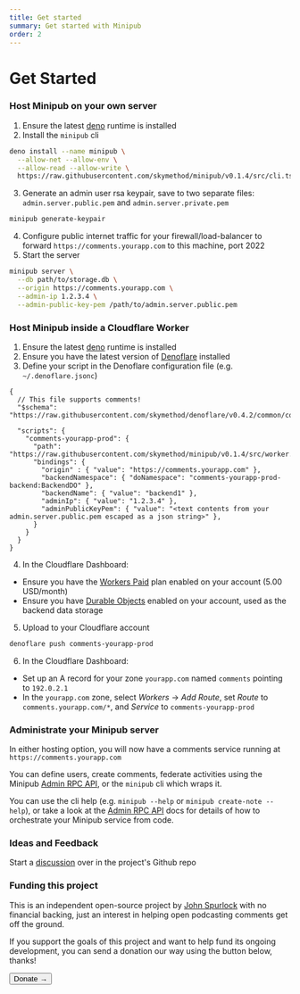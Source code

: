 ```yaml
---
title: Get started
summary: Get started with Minipub
order: 2
---
```


# Get Started

### Host Minipub on your own server
1. Ensure the latest [deno](https://deno.land/#installation) runtime is installed
2. Install the `minipub` cli

```sh
deno install --name minipub \
  --allow-net --allow-env \
  --allow-read --allow-write \
  https://raw.githubusercontent.com/skymethod/minipub/v0.1.4/src/cli.ts
```
3. Generate an admin user rsa keypair, save to two separate files: `admin.server.public.pem` and `admin.server.private.pem`

```sh
minipub generate-keypair
```
4. Configure public internet traffic for your firewall/load-balancer to forward `https://comments.yourapp.com` to this machine, port 2022
5. Start the server

```sh
minipub server \
  --db path/to/storage.db \
  --origin https://comments.yourapp.com \
  --admin-ip 1.2.3.4 \
  --admin-public-key-pem /path/to/admin.server.public.pem 
```

### Host Minipub inside a Cloudflare Worker
1. Ensure the latest [deno](https://deno.land/#installation) runtime is installed
2. Ensure you have the latest version of [Denoflare](https://denoflare.dev/) installed
3. Define your script in the Denoflare configuration file (e.g. `~/.denoflare.jsonc`)

```jsonc
{
  // This file supports comments!
  "$schema": "https://raw.githubusercontent.com/skymethod/denoflare/v0.4.2/common/config.schema.json",

  "scripts": {
    "comments-yourapp-prod": {
      "path": "https://raw.githubusercontent.com/skymethod/minipub/v0.1.4/src/worker.ts",
      "bindings": {
        "origin" : { "value": "https://comments.yourapp.com" },
        "backendNamespace": { "doNamespace": "comments-yourapp-prod-backend:BackendDO" },
        "backendName": { "value": "backend1" },
        "adminIp": { "value": "1.2.3.4" },
        "adminPublicKeyPem": { "value": "<text contents from your admin.server.public.pem escaped as a json string>" },
      }
    }
  }
}
```
4. In the Cloudflare Dashboard:
- Ensure you have the [Workers Paid](https://www.cloudflare.com/plans/developer-platform/#overview) plan enabled on your account (5.00 USD/month) 
- Ensure you have [Durable Objects](https://developers.cloudflare.com/workers/runtime-apis/durable-objects) enabled on your account, used as the backend data storage

5. Upload to your Cloudflare account

```sh
denoflare push comments-yourapp-prod
```
6. In the Cloudflare Dashboard:
- Set up an A record for your zone `yourapp.com` named `comments` pointing to `192.0.2.1`
- In the `yourapp.com` zone, select _Workers_ -> _Add Route_, set _Route_ to `comments.yourapp.com/*`, and _Service_ to `comments-yourapp-prod`

### Administrate your Minipub server
In either hosting option, you will now have a comments service running at `https://comments.yourapp.com`

You can define users, create comments, federate activities using the Minipub [Admin RPC API](/admin-rpc), or the `minipub` cli which wraps it.

You can use the cli help (e.g. `minipub --help` or `minipub create-note --help`), or take a look
at the [Admin RPC API](/admin-rpc) docs for details of how to orchestrate your Minipub service from code.

### Ideas and Feedback
Start a [discussion](https://github.com/skymethod/minipub/discussions) over in the project's Github repo

### Funding this project
This is an independent open-source project by [John Spurlock](https://github.com/johnspurlock-skymethod) with no financial backing, just an interest in helping open podcasting comments get off the ground.

If you support the goals of this project and want to help fund its ongoing development, you can send a donation our way using the button below, thanks!

<Button type="primary" href="https://buy.stripe.com/6oE2aIduL5rzfEQfYZ">Donate →</Button>
